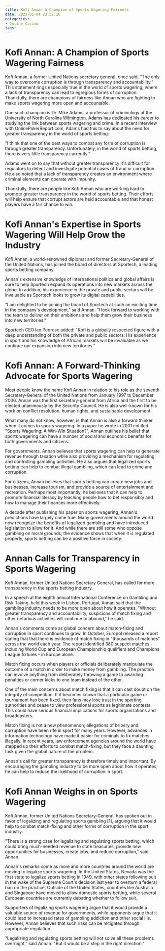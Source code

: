 ```yaml
---
title: Kofi Annan A Champion of Sports Wagering Fairness
date: 2023-01-04 23:52:16
categories:
- Online Casino
tags:
---
```



#  Kofi Annan: A Champion of Sports Wagering Fairness

Kofi Annan, a former United Nations secretary general, once said, “The only way to overcome corruption is through transparency and accountability.” This statement rings especially true in the world of sports wagering, where a lack of transparency can lead to egregious forms of corruption. Thankfully, there are champions of fairness like Annan who are fighting to make sports wagering more open and accountable.

One such champion is Dr. Mike Adams, a professor of criminology at the University of North Carolina Wilmington. Adams has dedicated his career to studying the link between sports wagering and crime. In a recent interview with OnlinePokerReport.com, Adams had this to say about the need for greater transparency in the world of sports betting:

"I think that one of the best ways to combat any form of corruption is through greater transparency. Unfortunately, in the world of sports betting, there is very little transparency currently."

Adams went on to say that without greater transparency it's difficult for regulators to detect and investigate potential cases of fraud or corruption. He also noted that a lack of transparency creates an environment where criminal elements can operate with impunity.

Thankfully, there are people like Kofi Annan who are working hard to promote greater transparency in the world of sports betting. Their efforts will help ensure that corrupt actors are held accountable and that honest players have a fair chance to win.

#  Kofi Annan's Expertise in Sports Wagering Will Help Grow the Industry

Kofi Annan, a world-renowned diplomat and former Secretary-General of the United Nations, has joined the board of directors at Sportech, a leading sports betting company.

Annan's extensive knowledge of international politics and global affairs is sure to help Sportech expand its operations into new markets across the globe. In addition, his experience in the private and public sectors will be invaluable as Sportech looks to grow its digital capabilities.

"I am delighted to be joining the board of Sportech at such an exciting time in the company's development," said Annan. "I look forward to working with the team to deliver on their ambitions and help them grow their business into new territories."

Sportech CEO Ian Penrose added: "Kofi is a globally respected figure with a deep understanding of both the private and public sectors. His experience in sport and his knowledge of African markets will be invaluable as we continue our expansion into new territories."

#  Kofi Annan: A Forward-Thinking Advocate for Sports Wagering

Most people know the name Kofi Annan in relation to his role as the seventh Secretary-General of the United Nations from January 1997 to December 2006. Annan was the first secretary-general from Africa and the first to be elected unanimously by the Security Council. He is also well-known for his work on conflict resolution, human rights, and sustainable development.

What many do not know, however, is that Annan is also a forward thinker when it comes to sports wagering. In a paper he wrote in 2001 entitled "Sports Wagering: A Win-Win Situation?", Annan outlines his belief that sports wagering can have a number of social and economic benefits for both governments and citizens.

For governments, Annan believes that sports wagering can help to generate revenue through taxation while also providing a mechanism for regulating and controlling gambling activities. He also argues that legalized sports betting can help to combat illegal gambling, which can lead to crime and corruption.

For citizens, Annan believes that sports betting can create new jobs and businesses, increase tourism, and provide a source of entertainment and recreation. Perhaps most importantly, he believes that it can help to promote financial literacy by teaching people how to bet responsibly and how to manage their finances more effectively.

A decade after publishing his paper on sports wagering, Annan's predictions have largely come true. Many governments around the world now recognize the benefits of legalized gambling and have introduced legislation to allow for it. And while there are still some who oppose gambling on moral grounds, the evidence shows that when it is regulated properly, sports betting can be a positive force in society.

#  Annan Calls for Transparency in Sports Wagering

Kofi Annan, former United Nations Secretary General, has called for more transparency in the sports betting industry.

In a speech at the eighth annual International Conference on Gambling and Risk Taking, held this week in Lisbon, Portugal, Annan said that the gambling industry needs to be more open about how it operates. "Without greater transparency and accountability, suspicions of match fixing and other nefarious activities will continue to abound," he said.

Annan's comments come as global concern about match-fixing and corruption in sport continues to grow. In October, Europol released a report stating that that there is evidence of match fixing in "thousands of matches" across the world each year. The report identified 380 suspect matches - including World Cup and European Championship qualifiers and Champions League fixtures - in Europe alone.

Match fixing occurs when players or officials deliberately manipulate the outcome of a match in order to make money from gambling. The practice can involve anything from deliberately throwing a game to awarding penalties or corner kicks to one team instead of the other.

One of the main concerns about match fixing is that it can cast doubt on the integrity of competition. If it becomes known that a particular game or tournament has been fixed, then fans may lose trust in the sporting authorities and cease to view professional sports as legitimate contests. This could have serious financial implications for sports organizations and broadcasters.

Match fixing is not a new phenomenon; allegations of bribery and corruption have been rife in sport for many years. However, advances in information technology have made it easier for criminals to fix matches illegally. In recent years, law enforcement agencies around the world have stepped up their efforts to combat match-fixing, but they face a daunting task given the global nature of the problem.

Annan's call for greater transparency is therefore timely and important. By encouraging the gambling industry to be more open about how it operates, he can help to reduce the likelihood of corruption in sport.

#  Kofi Annan Weighs in on Sports Wagering

Kofi Annan, former United Nations Secretary-General, has spoken out in favor of legalizing and regulating sports gambling [1], arguing that it would help to combat match-fixing and other forms of corruption in the sport industry.

"There is a strong case for legalizing and regulating sports betting, which could bring much-needed revenue to state treasuries, provide new opportunities for businesses, create jobs, and reduce corruption," said Annan.

Annan's remarks come as more and more countries around the world are moving to legalize sports wagering. In the United States, Nevada was the first state to legalize sports betting in 1949, with other states following suit in the wake of the Supreme Court's decision last year to overturn a federal ban on the practice. Outside of the United States, countries like Australia and Singapore have moved to allow domestic sports betting, while several European countries are currently debating whether to follow suit.

Supporters of legalizing sports wagering argue that it would provide a valuable source of revenue for governments, while opponents argue that it could lead to increased rates of gambling addiction and other social ills. However, Annan believes that such risks can be mitigated through appropriate regulation.

"Legalizing and regulating sports betting will not solve all these problems overnight," said Annan. "But it would be a step in the right direction."